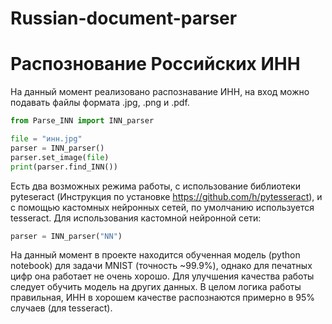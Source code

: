 # Russian-document-parser
# Распознование Российских ИНН
На данный момент реализовано распознавание ИНН, на вход можно подавать файлы формата .jpg, .png и .pdf. 

```python
from Parse_INN import INN_parser

file = "инн.jpg" 
parser = INN_parser()
parser.set_image(file)
print(parser.find_INN())
```

Есть два возможных режима работы, с использование библиотеки pyteseract (Инструкция по установке https://github.com/h/pytesseract), и с помощью кастомных нейронных сетей, по умолчанию используется tesseract.
Для использования кастомной нейронной сети:
```python
parser = INN_parser("NN")
```
На данный момент в проекте находится обученная модель (python notebook) для задачи MNIST (точность ~99.9%), однако для печатных цифр она работает не очень хорошо. 
Для улучшения качества работы следует обучить модель на других данных. В целом логика работы правильная, ИНН в хорошем качестве распознаются примерно в 95% случаев (для tesseract).  
